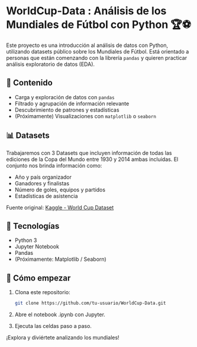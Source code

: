 # WorldCup-Data : Análisis de los Mundiales de Fútbol con Python 🏆⚽

Este proyecto es una introducción al análisis de datos con Python, utilizando datasets público sobre los Mundiales de Fútbol. Está orientado a personas que están comenzando con la librería `pandas` y quieren practicar análisis exploratorio de datos (EDA).

## 📂 Contenido

- Carga y exploración de datos con `pandas`
- Filtrado y agrupación de información relevante
- Descubrimiento de patrones y estadísticas
- (Próximamente) Visualizaciones con `matplotlib` o `seaborn`

## 📊 Datasets

Trabajaremos con 3 Datasets que incluyen información de todas las ediciones de la Copa del Mundo entre 1930 y 2014 ambas incluidas. 
El conjunto nos brinda información como:
- Año y país organizador
- Ganadores y finalistas
- Número de goles, equipos y partidos
- Estadísticas de asistencia

Fuente original: [Kaggle - World Cup Dataset](https://www.kaggle.com/)

## 🔧 Tecnologías

- Python 3
- Jupyter Notebook
- Pandas
- (Próximamente: Matplotlib / Seaborn)

## 🚀 Cómo empezar

1. Clona este repositorio:
   ```bash
   git clone https://github.com/tu-usuario/WorldCup-Data.git

2. Abre el notebook .ipynb con Jupyter.

3. Ejecuta las celdas paso a paso.

¡Explora y diviértete analizando los mundiales!

